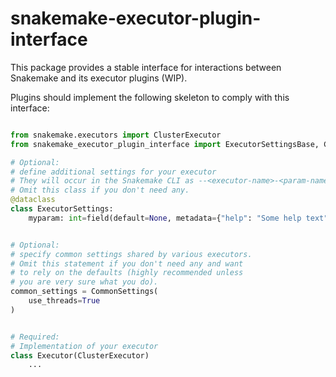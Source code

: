 # snakemake-executor-plugin-interface

This package provides a stable interface for interactions between Snakemake and its executor plugins (WIP).

Plugins should implement the following skeleton to comply with this interface:

```python

from snakemake.executors import ClusterExecutor
from snakemake_executor_plugin_interface import ExecutorSettingsBase, CommonSettings

# Optional:
# define additional settings for your executor
# They will occur in the Snakemake CLI as --<executor-name>-<param-name>
# Omit this class if you don't need any.
@dataclass
class ExecutorSettings:
    myparam: int=field(default=None, metadata={"help": "Some help text"})


# Optional:
# specify common settings shared by various executors.
# Omit this statement if you don't need any and want
# to rely on the defaults (highly recommended unless
# you are very sure what you do).
common_settings = CommonSettings(
    use_threads=True
)


# Required:
# Implementation of your executor
class Executor(ClusterExecutor)
    ...

```
